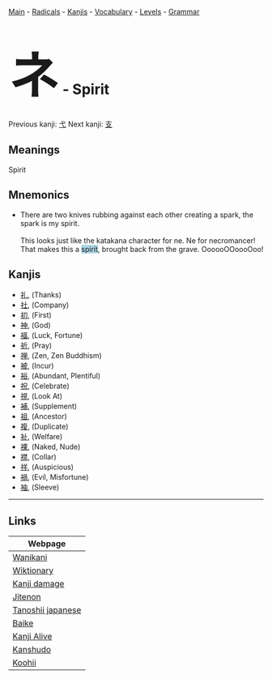 <style> bigfont {font-size: 100px}</style>
[Main](../README.md) -
[Radicals](../radicals.md) -
[Kanjis](../kanjis.md) -
[Vocabulary](../vocabulary.md) -
[Levels](../levels.md) -
[Grammar](../grammar.md)
# <bigfont> ネ</bigfont> - Spirit 

Previous kanji: [弋](弋.md) Next kanji: [支](支.md) 

## Meanings
 Spirit
## Mnemonics
 * There are two knives rubbing against each other creating a spark, the spark is my spirit.<br><br>This looks just like the katakana character for ne. Ne for necromancer! That makes this a <span style="background-color:#ADD8E6"> spirit</span>, brought back from the grave. OooooOOoooOoo!


## Kanjis
 * [礼](../kanjis/礼.md), (Thanks)
* [社](../kanjis/社.md), (Company)
* [初](../kanjis/初.md), (First)
* [神](../kanjis/神.md), (God)
* [福](../kanjis/福.md), (Luck, Fortune)
* [祈](../kanjis/祈.md), (Pray)
* [禅](../kanjis/禅.md), (Zen, Zen Buddhism)
* [被](../kanjis/被.md), (Incur)
* [裕](../kanjis/裕.md), (Abundant, Plentiful)
* [祝](../kanjis/祝.md), (Celebrate)
* [視](../kanjis/視.md), (Look At)
* [補](../kanjis/補.md), (Supplement)
* [祖](../kanjis/祖.md), (Ancestor)
* [複](../kanjis/複.md), (Duplicate)
* [祉](../kanjis/祉.md), (Welfare)
* [裸](../kanjis/裸.md), (Naked, Nude)
* [襟](../kanjis/襟.md), (Collar)
* [祥](../kanjis/祥.md), (Auspicious)
* [禍](../kanjis/禍.md), (Evil, Misfortune)
* [袖](../kanjis/袖.md), (Sleeve)



---

## Links 

| Webpage |
| --- |
| [Wanikani          ](https://www.wanikani.com/kanji/ネ) |
| [Wiktionary        ](https://en.wiktionary.org/wiki/ネ) |
| [Kanji damage      ](http://www.kanjidamage.com/kanji/search?utf8=✓&q=ネ) |
| [Jitenon           ](https://jitenon.com/kanji/ネ) |
| [Tanoshii japanese ](https://www.tanoshiijapanese.com/dictionary/kanji.cfm?k=ネ) |
| [Baike             ](https://baike.baidu.com/item/ネ) |
| [Kanji Alive       ](https://app.kanjialive.com/ネ) |
| [Kanshudo          ](https://www.kanshudo.com/searchmn?q=ネ) |
| [Koohii            ](https://kanji.koohii.com/study/kanji/ネ) |

